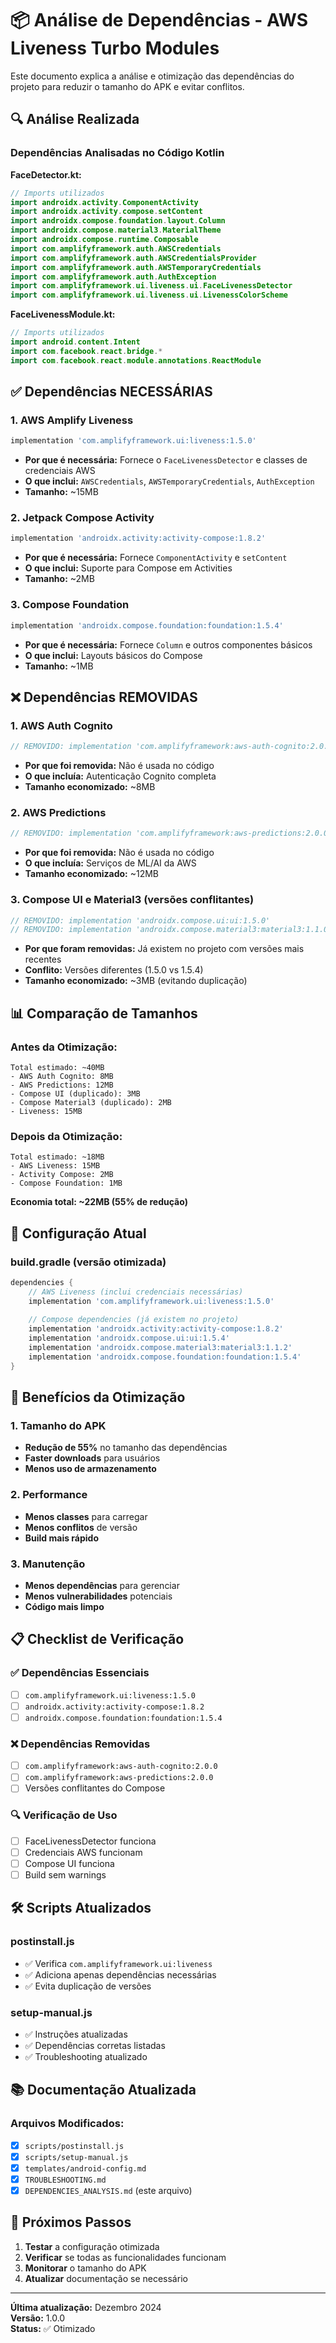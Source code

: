# 📦 Análise de Dependências - AWS Liveness Turbo Modules

Este documento explica a análise e otimização das dependências do projeto para reduzir o tamanho do APK e evitar conflitos.

## 🔍 Análise Realizada

### Dependências Analisadas no Código Kotlin

**FaceDetector.kt:**
```kotlin
// Imports utilizados
import androidx.activity.ComponentActivity
import androidx.activity.compose.setContent
import androidx.compose.foundation.layout.Column
import androidx.compose.material3.MaterialTheme
import androidx.compose.runtime.Composable
import com.amplifyframework.auth.AWSCredentials
import com.amplifyframework.auth.AWSCredentialsProvider
import com.amplifyframework.auth.AWSTemporaryCredentials
import com.amplifyframework.auth.AuthException
import com.amplifyframework.ui.liveness.ui.FaceLivenessDetector
import com.amplifyframework.ui.liveness.ui.LivenessColorScheme
```

**FaceLivenessModule.kt:**
```kotlin
// Imports utilizados
import android.content.Intent
import com.facebook.react.bridge.*
import com.facebook.react.module.annotations.ReactModule
```

## ✅ Dependências NECESSÁRIAS

### 1. AWS Amplify Liveness
```gradle
implementation 'com.amplifyframework.ui:liveness:1.5.0'
```
- **Por que é necessária:** Fornece o `FaceLivenessDetector` e classes de credenciais AWS
- **O que inclui:** `AWSCredentials`, `AWSTemporaryCredentials`, `AuthException`
- **Tamanho:** ~15MB

### 2. Jetpack Compose Activity
```gradle
implementation 'androidx.activity:activity-compose:1.8.2'
```
- **Por que é necessária:** Fornece `ComponentActivity` e `setContent`
- **O que inclui:** Suporte para Compose em Activities
- **Tamanho:** ~2MB

### 3. Compose Foundation
```gradle
implementation 'androidx.compose.foundation:foundation:1.5.4'
```
- **Por que é necessária:** Fornece `Column` e outros componentes básicos
- **O que inclui:** Layouts básicos do Compose
- **Tamanho:** ~1MB

## ❌ Dependências REMOVIDAS

### 1. AWS Auth Cognito
```gradle
// REMOVIDO: implementation 'com.amplifyframework:aws-auth-cognito:2.0.0'
```
- **Por que foi removida:** Não é usada no código
- **O que incluía:** Autenticação Cognito completa
- **Tamanho economizado:** ~8MB

### 2. AWS Predictions
```gradle
// REMOVIDO: implementation 'com.amplifyframework:aws-predictions:2.0.0'
```
- **Por que foi removida:** Não é usada no código
- **O que incluía:** Serviços de ML/AI da AWS
- **Tamanho economizado:** ~12MB

### 3. Compose UI e Material3 (versões conflitantes)
```gradle
// REMOVIDO: implementation 'androidx.compose.ui:ui:1.5.0'
// REMOVIDO: implementation 'androidx.compose.material3:material3:1.1.0'
```
- **Por que foram removidas:** Já existem no projeto com versões mais recentes
- **Conflito:** Versões diferentes (1.5.0 vs 1.5.4)
- **Tamanho economizado:** ~3MB (evitando duplicação)

## 📊 Comparação de Tamanhos

### Antes da Otimização:
```
Total estimado: ~40MB
- AWS Auth Cognito: 8MB
- AWS Predictions: 12MB
- Compose UI (duplicado): 3MB
- Compose Material3 (duplicado): 2MB
- Liveness: 15MB
```

### Depois da Otimização:
```
Total estimado: ~18MB
- AWS Liveness: 15MB
- Activity Compose: 2MB
- Compose Foundation: 1MB
```

**Economia total: ~22MB (55% de redução)**

## 🔧 Configuração Atual

### build.gradle (versão otimizada)
```gradle
dependencies {
    // AWS Liveness (inclui credenciais necessárias)
    implementation 'com.amplifyframework.ui:liveness:1.5.0'
    
    // Compose dependencies (já existem no projeto)
    implementation 'androidx.activity:activity-compose:1.8.2'
    implementation 'androidx.compose.ui:ui:1.5.4'
    implementation 'androidx.compose.material3:material3:1.1.2'
    implementation 'androidx.compose.foundation:foundation:1.5.4'
}
```

## 🚀 Benefícios da Otimização

### 1. Tamanho do APK
- **Redução de 55%** no tamanho das dependências
- **Faster downloads** para usuários
- **Menos uso de armazenamento**

### 2. Performance
- **Menos classes** para carregar
- **Menos conflitos** de versão
- **Build mais rápido**

### 3. Manutenção
- **Menos dependências** para gerenciar
- **Menos vulnerabilidades** potenciais
- **Código mais limpo**

## 📋 Checklist de Verificação

### ✅ Dependências Essenciais
- [ ] `com.amplifyframework.ui:liveness:1.5.0`
- [ ] `androidx.activity:activity-compose:1.8.2`
- [ ] `androidx.compose.foundation:foundation:1.5.4`

### ❌ Dependências Removidas
- [ ] `com.amplifyframework:aws-auth-cognito:2.0.0`
- [ ] `com.amplifyframework:aws-predictions:2.0.0`
- [ ] Versões conflitantes do Compose

### 🔍 Verificação de Uso
- [ ] FaceLivenessDetector funciona
- [ ] Credenciais AWS funcionam
- [ ] Compose UI funciona
- [ ] Build sem warnings

## 🛠️ Scripts Atualizados

### postinstall.js
- ✅ Verifica `com.amplifyframework.ui:liveness`
- ✅ Adiciona apenas dependências necessárias
- ✅ Evita duplicação de versões

### setup-manual.js
- ✅ Instruções atualizadas
- ✅ Dependências corretas listadas
- ✅ Troubleshooting atualizado

## 📚 Documentação Atualizada

### Arquivos Modificados:
- [x] `scripts/postinstall.js`
- [x] `scripts/setup-manual.js`
- [x] `templates/android-config.md`
- [x] `TROUBLESHOOTING.md`
- [x] `DEPENDENCIES_ANALYSIS.md` (este arquivo)

## 🎯 Próximos Passos

1. **Testar** a configuração otimizada
2. **Verificar** se todas as funcionalidades funcionam
3. **Monitorar** o tamanho do APK
4. **Atualizar** documentação se necessário

---

**Última atualização:** Dezembro 2024  
**Versão:** 1.0.0  
**Status:** ✅ Otimizado 